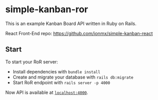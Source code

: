 # simple-kanban-ror

This is an example Kanban Board API written in Ruby on Rails.

React Front-End repo: https://github.com/ionmx/simple-kanban-react

## Start

To start your RoR server:

  * Install dependencies with `bundle install`
  * Create and migrate your database with `rails db:migrate`
  * Start RoR endpoint with `rails server -p 4000`

Now API is available at [`localhost:4000`](http://localhost:4000).